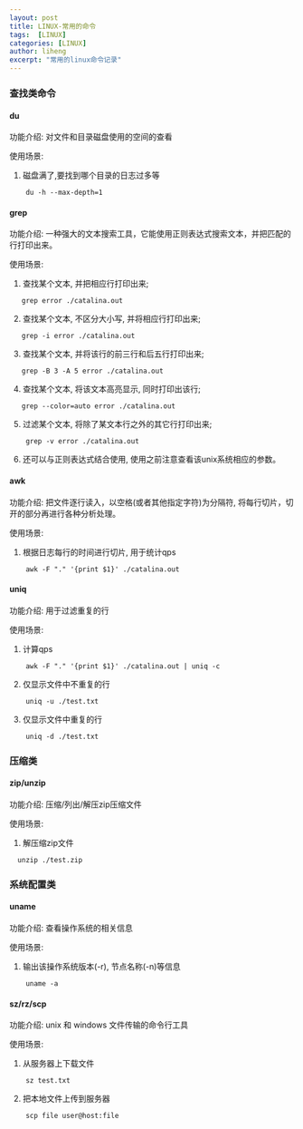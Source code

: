 ```yaml
---
layout: post
title: LINUX-常用的命令
tags:  [LINUX]
categories: [LINUX]
author: liheng
excerpt: "常用的linux命令记录"
---
```

### 查找类命令

#### du

功能介绍: 对文件和目录磁盘使用的空间的查看

使用场景:

1. 磁盘满了,要找到哪个目录的日志过多等

```
    du -h --max-depth=1
```

#### grep

功能介绍: 一种强大的文本搜索工具，它能使用正则表达式搜索文本，并把匹配的行打印出来。

使用场景:

1. 查找某个文本, 并把相应行打印出来;

```
   grep error ./catalina.out
```

2. 查找某个文本, 不区分大小写, 并将相应行打印出来;

```
   grep -i error ./catalina.out
```

3. 查找某个文本, 并将该行的前三行和后五行打印出来;

```
   grep -B 3 -A 5 error ./catalina.out 
```

4. 查找某个文本, 将该文本高亮显示, 同时打印出该行;

```
   grep --color=auto error ./catalina.out
```

5. 过滤某个文本, 将除了某文本行之外的其它行打印出来;

```
    grep -v error ./catalina.out
```

6. 还可以与正则表达式结合使用, 使用之前注意查看该unix系统相应的参数。

#### awk

功能介绍: 把文件逐行读入，以空格(或者其他指定字符)为分隔符, 将每行切片，切开的部分再进行各种分析处理。

使用场景:

1. 根据日志每行的时间进行切片, 用于统计qps

```
    awk -F "." '{print $1}' ./catalina.out
```

#### uniq

功能介绍: 用于过滤重复的行

使用场景:

1. 计算qps

```
    awk -F "." '{print $1}' ./catalina.out | uniq -c 
```

2. 仅显示文件中不重复的行

```
    uniq -u ./test.txt
```

3. 仅显示文件中重复的行

```
    uniq -d ./test.txt
```

### 压缩类

#### zip/unzip

功能介绍: 压缩/列出/解压zip压缩文件

使用场景: 

1. 解压缩zip文件

```
  unzip ./test.zip
```


### 系统配置类

#### uname

功能介绍:
查看操作系统的相关信息

使用场景:

1. 输出该操作系统版本(-r), 节点名称(-n)等信息

```
    uname -a
```

#### sz/rz/scp

功能介绍: unix 和 windows 文件传输的命令行工具

使用场景:

1. 从服务器上下载文件

```
    sz test.txt
```

2. 把本地文件上传到服务器

```
    scp file user@host:file
```